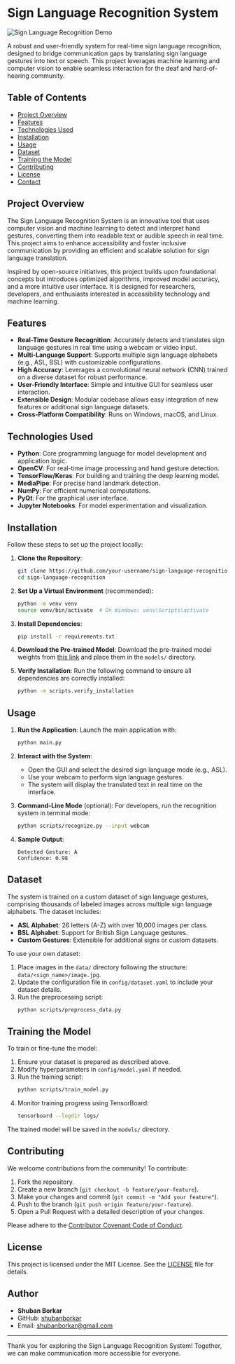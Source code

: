 # Sign Language Recognition System

![Sign Language Recognition Demo](assets/demo.gif)

A robust and user-friendly system for real-time sign language recognition, designed to bridge communication gaps by translating sign language gestures into text or speech. This project leverages machine learning and computer vision to enable seamless interaction for the deaf and hard-of-hearing community.

## Table of Contents
- [Project Overview](#project-overview)
- [Features](#features)
- [Technologies Used](#technologies-used)
- [Installation](#installation)
- [Usage](#usage)
- [Dataset](#dataset)
- [Training the Model](#training-the-model)
- [Contributing](#contributing)
- [License](#license)
- [Contact](#contact)

## Project Overview
The Sign Language Recognition System is an innovative tool that uses computer vision and machine learning to detect and interpret hand gestures, converting them into readable text or audible speech in real time. This project aims to enhance accessibility and foster inclusive communication by providing an efficient and scalable solution for sign language translation.

Inspired by open-source initiatives, this project builds upon foundational concepts but introduces optimized algorithms, improved model accuracy, and a more intuitive user interface. It is designed for researchers, developers, and enthusiasts interested in accessibility technology and machine learning.

## Features
- **Real-Time Gesture Recognition**: Accurately detects and translates sign language gestures in real time using a webcam or video input.
- **Multi-Language Support**: Supports multiple sign language alphabets (e.g., ASL, BSL) with customizable configurations.
- **High Accuracy**: Leverages a convolutional neural network (CNN) trained on a diverse dataset for robust performance.
- **User-Friendly Interface**: Simple and intuitive GUI for seamless user interaction.
- **Extensible Design**: Modular codebase allows easy integration of new features or additional sign language datasets.
- **Cross-Platform Compatibility**: Runs on Windows, macOS, and Linux.

## Technologies Used
- **Python**: Core programming language for model development and application logic.
- **OpenCV**: For real-time image processing and hand gesture detection.
- **TensorFlow/Keras**: For building and training the deep learning model.
- **MediaPipe**: For precise hand landmark detection.
- **NumPy**: For efficient numerical computations.
- **PyQt**: For the graphical user interface.
- **Jupyter Notebooks**: For model experimentation and visualization.

## Installation
Follow these steps to set up the project locally:

1. **Clone the Repository**:
   ```bash
   git clone https://github.com/your-username/sign-language-recognition.git
   cd sign-language-recognition
   ```

2. **Set Up a Virtual Environment** (recommended):
   ```bash
   python -m venv venv
   source venv/bin/activate  # On Windows: venv\Scripts\activate
   ```

3. **Install Dependencies**:
   ```bash
   pip install -r requirements.txt
   ```

4. **Download the Pre-trained Model**:
   Download the pre-trained model weights from [this link](https://example.com/model-weights) and place them in the `models/` directory.

5. **Verify Installation**:
   Run the following command to ensure all dependencies are correctly installed:
   ```bash
   python -m scripts.verify_installation
   ```

## Usage
1. **Run the Application**:
   Launch the main application with:
   ```bash
   python main.py
   ```

2. **Interact with the System**:
   - Open the GUI and select the desired sign language mode (e.g., ASL).
   - Use your webcam to perform sign language gestures.
   - The system will display the translated text in real time on the interface.

3. **Command-Line Mode** (optional):
   For developers, run the recognition system in terminal mode:
   ```bash
   python scripts/recognize.py --input webcam
   ```

4. **Sample Output**:
   ```
   Detected Gesture: A
   Confidence: 0.98
   ```

## Dataset
The system is trained on a custom dataset of sign language gestures, comprising thousands of labeled images across multiple sign language alphabets. The dataset includes:
- **ASL Alphabet**: 26 letters (A-Z) with over 10,000 images per class.
- **BSL Alphabet**: Support for British Sign Language gestures.
- **Custom Gestures**: Extensible for additional signs or custom datasets.

To use your own dataset:
1. Place images in the `data/` directory following the structure: `data/<sign_name>/image.jpg`.
2. Update the configuration file in `config/dataset.yaml` to include your dataset details.
3. Run the preprocessing script:
   ```bash
   python scripts/preprocess_data.py
   ```

## Training the Model
To train or fine-tune the model:
1. Ensure your dataset is prepared as described above.
2. Modify hyperparameters in `config/model.yaml` if needed.
3. Run the training script:
   ```bash
   python scripts/train_model.py
   ```
4. Monitor training progress using TensorBoard:
   ```bash
   tensorboard --logdir logs/
   ```

The trained model will be saved in the `models/` directory.

## Contributing
We welcome contributions from the community! To contribute:
1. Fork the repository.
2. Create a new branch (`git checkout -b feature/your-feature`).
3. Make your changes and commit (`git commit -m "Add your feature"`).
4. Push to the branch (`git push origin feature/your-feature`).
5. Open a Pull Request with a detailed description of your changes.

Please adhere to the [Contributor Covenant Code of Conduct](CODE_OF_CONDUCT.md).

## License
This project is licensed under the MIT License. See the [LICENSE](LICENSE) file for details.

## Author
- **Shuban Borkar**
- GitHub: [shubanborkar](https://github.com/shubanborkar)
- Email: [shubanborkar@gmail.com](mailto:shubanborkar@gmail.com)
---

Thank you for exploring the Sign Language Recognition System! Together, we can make communication more accessible for everyone.